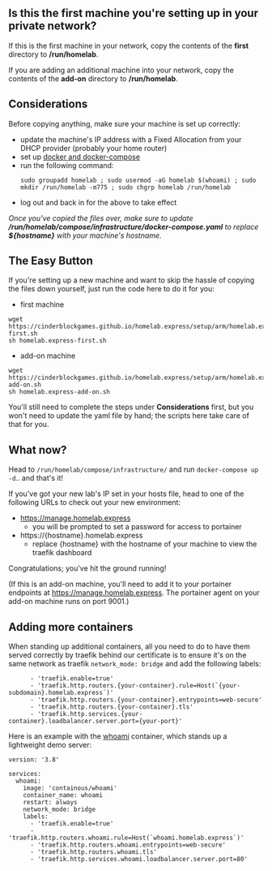 ## Is this the first machine you're setting up in your private network?
If this is the first machine in your network, copy the contents of the **first** directory to **/run/homelab**.

If you are adding an additional machine into your network, copy the contents of the **add-on** directory to **/run/homelab**.

## Considerations
Before copying anything, make sure your machine is set up correctly:
- update the machine's IP address with a Fixed Allocation from your DHCP provider (probably your home router)
- set up [docker and docker-compose](https://linuxhint.com/install_docker_raspberry_pi-2/)
- run the following command:
  ```
  sudo groupadd homelab ; sudo usermod -aG homelab $(whoami) ; sudo mkdir /run/homelab -m775 ; sudo chgrp homelab /run/homelab
  ```
- log out and back in for the above to take effect

*Once you've copied the files over, make sure to update **/run/homelab/compose/infrastructure/docker-compose.yaml** to replace **${hostname}** with your machine's hostname.*

## The Easy Button
If you're setting up a new machine and want to skip the hassle of copying the files down yourself, just run the code here to do it for you:
- first machine
```
wget https://cinderblockgames.github.io/homelab.express/setup/arm/homelab.express-first.sh
sh homelab.express-first.sh
```
- add-on machine
```
wget https://cinderblockgames.github.io/homelab.express/setup/arm/homelab.express-add-on.sh
sh homelab.express-add-on.sh
```

You'll still need to complete the steps under **Considerations** first, but you won't need to update the yaml file by hand; the scripts here take care of that for you.

## What now?

Head to `/run/homelab/compose/infrastructure/` and run `docker-compose up -d`.. and that's it!

If you've got your new lab's IP set in your hosts file, head to one of the following URLs to check out your new environment:
- https://manage.homelab.express
  - you will be prompted to set a password for access to portainer
- https://{hostname}.homelab.express
  - replace {hostname} with the hostname of your machine to view the traefik dashboard

Congratulations; you've hit the ground running!

(If this is an add-on machine, you'll need to add it to your portainer endpoints at https://manage.homelab.express.  The portainer agent on your add-on machine runs on port 9001.)

## Adding more containers

When standing up additional containers, all you need to do to have them served correctly by traefik behind our certificate is to ensure it's on the same network as traefik `network_mode: bridge` and add the following labels:
```
      - 'traefik.enable=true'
      - 'traefik.http.routers.{your-container}.rule=Host(`{your-subdomain}.homelab.express`)'
      - 'traefik.http.routers.{your-container}.entrypoints=web-secure'
      - 'traefik.http.routers.{your-container}.tls'
      - 'traefik.http.services.{your-container}.loadbalancer.server.port={your-port}'
```

Here is an example with the [whoami](https://hub.docker.com/r/containous/whoami) container, which stands up a lightweight demo server:
```
version: '3.8'

services:
  whoami:
    image: 'containous/whoami'
    container_name: whoami
    restart: always
    network_mode: bridge
    labels:
      - 'traefik.enable=true'
      - 'traefik.http.routers.whoami.rule=Host(`whoami.homelab.express`)'
      - 'traefik.http.routers.whoami.entrypoints=web-secure'
      - 'traefik.http.routers.whoami.tls'
      - 'traefik.http.services.whoami.loadbalancer.server.port=80'
```
